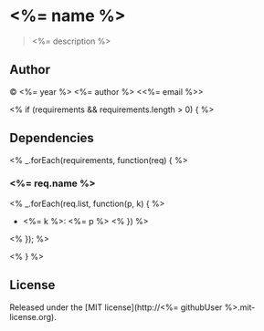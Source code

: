 # <%= name %>

> <%= description %>

## Author

© <%= year %> <%= author %> <<%= email %>>

<% if (requirements && requirements.length > 0) { %>
## Dependencies

<% _.forEach(requirements, function(req) { %>

### <%= req.name %>

<% _.forEach(req.list, function(p, k) { %> 
* <%= k %>: <%= p %>
<% }) %>

<% }); %>

<% } %>
## License

Released under the [MIT license](http://<%= githubUser %>.mit-license.org).
